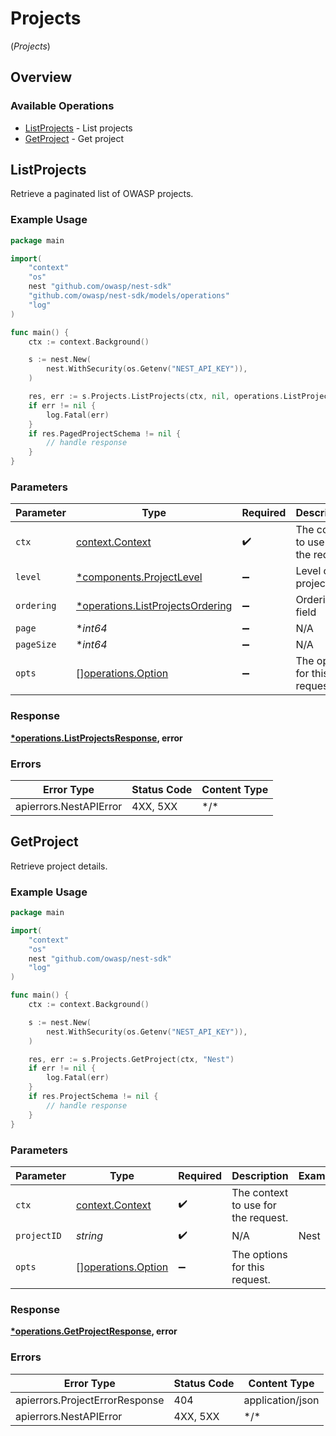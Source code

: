 # Projects
(*Projects*)

## Overview

### Available Operations

* [ListProjects](#listprojects) - List projects
* [GetProject](#getproject) - Get project

## ListProjects

Retrieve a paginated list of OWASP projects.

### Example Usage

<!-- UsageSnippet language="go" operationID="list_projects" method="get" path="/api/v0/projects/" -->
```go
package main

import(
	"context"
	"os"
	nest "github.com/owasp/nest-sdk"
	"github.com/owasp/nest-sdk/models/operations"
	"log"
)

func main() {
    ctx := context.Background()

    s := nest.New(
        nest.WithSecurity(os.Getenv("NEST_API_KEY")),
    )

    res, err := s.Projects.ListProjects(ctx, nil, operations.ListProjectsOrderingMinusCreatedAt.ToPointer(), nest.Pointer[int64](1), nil)
    if err != nil {
        log.Fatal(err)
    }
    if res.PagedProjectSchema != nil {
        // handle response
    }
}
```

### Parameters

| Parameter                                                                           | Type                                                                                | Required                                                                            | Description                                                                         | Example                                                                             |
| ----------------------------------------------------------------------------------- | ----------------------------------------------------------------------------------- | ----------------------------------------------------------------------------------- | ----------------------------------------------------------------------------------- | ----------------------------------------------------------------------------------- |
| `ctx`                                                                               | [context.Context](https://pkg.go.dev/context#Context)                               | :heavy_check_mark:                                                                  | The context to use for the request.                                                 |                                                                                     |
| `level`                                                                             | [*components.ProjectLevel](../../models/components/projectlevel.md)                 | :heavy_minus_sign:                                                                  | Level of the project                                                                |                                                                                     |
| `ordering`                                                                          | [*operations.ListProjectsOrdering](../../models/operations/listprojectsordering.md) | :heavy_minus_sign:                                                                  | Ordering field                                                                      | -created_at                                                                         |
| `page`                                                                              | **int64*                                                                            | :heavy_minus_sign:                                                                  | N/A                                                                                 |                                                                                     |
| `pageSize`                                                                          | **int64*                                                                            | :heavy_minus_sign:                                                                  | N/A                                                                                 |                                                                                     |
| `opts`                                                                              | [][operations.Option](../../models/operations/option.md)                            | :heavy_minus_sign:                                                                  | The options for this request.                                                       |                                                                                     |

### Response

**[*operations.ListProjectsResponse](../../models/operations/listprojectsresponse.md), error**

### Errors

| Error Type             | Status Code            | Content Type           |
| ---------------------- | ---------------------- | ---------------------- |
| apierrors.NestAPIError | 4XX, 5XX               | \*/\*                  |

## GetProject

Retrieve project details.

### Example Usage

<!-- UsageSnippet language="go" operationID="get_project" method="get" path="/api/v0/projects/{project_id}" -->
```go
package main

import(
	"context"
	"os"
	nest "github.com/owasp/nest-sdk"
	"log"
)

func main() {
    ctx := context.Background()

    s := nest.New(
        nest.WithSecurity(os.Getenv("NEST_API_KEY")),
    )

    res, err := s.Projects.GetProject(ctx, "Nest")
    if err != nil {
        log.Fatal(err)
    }
    if res.ProjectSchema != nil {
        // handle response
    }
}
```

### Parameters

| Parameter                                                | Type                                                     | Required                                                 | Description                                              | Example                                                  |
| -------------------------------------------------------- | -------------------------------------------------------- | -------------------------------------------------------- | -------------------------------------------------------- | -------------------------------------------------------- |
| `ctx`                                                    | [context.Context](https://pkg.go.dev/context#Context)    | :heavy_check_mark:                                       | The context to use for the request.                      |                                                          |
| `projectID`                                              | *string*                                                 | :heavy_check_mark:                                       | N/A                                                      | Nest                                                     |
| `opts`                                                   | [][operations.Option](../../models/operations/option.md) | :heavy_minus_sign:                                       | The options for this request.                            |                                                          |

### Response

**[*operations.GetProjectResponse](../../models/operations/getprojectresponse.md), error**

### Errors

| Error Type                     | Status Code                    | Content Type                   |
| ------------------------------ | ------------------------------ | ------------------------------ |
| apierrors.ProjectErrorResponse | 404                            | application/json               |
| apierrors.NestAPIError         | 4XX, 5XX                       | \*/\*                          |
